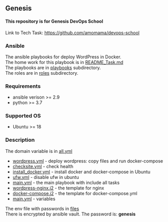 ## Genesis  
#### This repository is for Genesis DevOps School  

Link to Tech Task: https://github.com/amomama/devops-school  

### Ansible

The ansible playbooks for deploy WordPress in Docker.  
The home work for this playbook is in [README_Task.md](README_Task.md)  
The playbooks are in [playbooks](/playbooks/) subdirectory.  
The roles are in [roles](/roles/) subdirectory.  

### Requirements
* ansible verison >= 2.9
* python >= 3.7

### Supported OS
* Ubuntu >= 18

### Description

The domain variable is in [all.yml](/inventory/group_vars/all.yml)

* [wordpress.yml](/roles/wordpress/tasks/wordpress.yml)           - deploy wordpress: copy files and run docker-compose  
* [checksite.yml](/roles/wordpress/tasks/checksite.yml)           - check health  
* [install_docker.yml](/roles/wordpress/tasks/install_docker.yml) - install docker and docker-compose in Ubuntu
* [ufw.yml](/roles/wordpress/tasks/ufw.yml)                       - disable ufw in ubuntu  
* [main.yml](/roles/wordpress/tasks/main.yml)                     - the main playbook with include all tasks  
* [wordpress-nginx.j2](/roles/wordpress/templates/wordpress-nginx.j2)  - the template for nginx  
* [docker-compose.j2](/roles/wordpress/templates/docker-compose.j2)   - the template for docker-compose.yml  
* [main.yml](/roles/wordpress/defaults/main.yml)                      - variables

The env file with passwords in [files](/roles/wordpress/files/.env)  
There is encrypted by ansible vault. The password is: **genesis**

